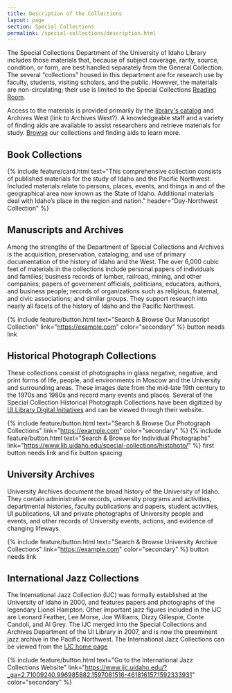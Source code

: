 ```yaml
---
title: Description of the Collections
layout: page
section: Special Collections
permalink: /special-collections/description.html
---
```


The Special Collections Department of the University of Idaho Library includes those materials that, because of subject coverage, rarity, source, condition, or form, are best handled separately from the General Collection. The several “collections” housed in this department are for research use by faculty, students, visiting scholars, and the public. However, the materials are non-circulating; their use is limited to the Special Collections [Reading Room](https://www.lib.uidaho.edu/special-collections/plan.html).

Access to the materials is provided primarily by the [library's catalog](https://search.lib.uidaho.edu/primo-explore/search?tab=everything&search_scope=everything&vid=UID) and Archives West (link to Archives West?). A knowledgeable staff and a variety of finding aids are available to assist researchers and retrieve materials for study. [Browse](https://www.lib.uidaho.edu/special-collections/searchall.html) our collections and finding aids to learn more.

## Book Collections

{% include feature/card.html text="This comprehensive collection consists of published materials for the study of Idaho and the Pacific Northwest. Included materials relate to persons, places, events, and things in and of the geographical area now known as the State of Idaho. Additional materials deal with Idaho’s place in the region and nation." header="Day-Northwest Collection" %}

## Manuscripts and Archives

Among the strengths of the Department of Special Collections and Archives is the acquisition, preservation, cataloging, and use of primary documentation of the history of Idaho and the West. The over 6,000 cubic feet of materials in the collections include personal papers of individuals and families; business records of lumber, railroad, mining, and other companies; papers of government officials, politicians, educators, authors, and business people; records of organizations such as religious, fraternal, and civic associations; and similar groups. They support research into nearly all facets of the history of Idaho and the Pacific Northwest. 

{% include feature/button.html text="Search & Browse Our Manuscript Collection" link="https://example.com" color="secondary" %} button needs link

## Historical Photograph Collections

These collections consist of photographs in glass negative, negative, and print forms of life, people, and environments in Moscow and the University and surrounding areas. These images date from the mid-late 19th century to the 1970s and 1980s and record many events and places. Several of the Special Collection Historical Photograph Collections have been digitized by [UI Library Digital Initiatives](https://www.lib.uidaho.edu/digital/index.html) and can be viewed through their website. 

{% include feature/button.html text="Search & Browse Our Photograph Collections" link="https://example.com" color="secondary" %}  {% include feature/button.html text="Search & Browse for Individual Photographs" link="https://www.lib.uidaho.edu/special-collections/histphoto/" %} first button needs link and fix button spacing

## University Archives

University Archives document the broad history of the University of Idaho. They contain administrative records, university programs and activities, departmental histories, faculty publications and papers, student activities, UI publications, UI and private photographs of University people and events, and other records of University events, actions, and evidence of changing lifeways.

{% include feature/button.html text="Search & Browse University Archive Collections" link="https://example.com" color="secondary" %} button needs link

## International Jazz Collections

The International Jazz Collection (IJC) was formally established at the University of Idaho in 2000, and features papers and photographs of the legendary Lionel Hampton. Other important jazz figures included in the IJC are Leonard Feather, Lee Morse, Joe Williams, Dizzy Gillespie, Conte Candoli, and Al Grey. The IJC merged into the Special Collections and Archives Department of the UI Library in 2007, and is now the preeminent jazz archive in the Pacific Northwest. The International Jazz Collections can be viewed from the [IJC home page](https://www.ijc.uidaho.edu/?_ga=2.71009240.996985882.1597081516-461816157.1592333931)

{% include feature/button.html text="Go to the International Jazz Collections Website" link="https://www.ijc.uidaho.edu/?_ga=2.71009240.996985882.1597081516-461816157.1592333931" color="secondary" %}
